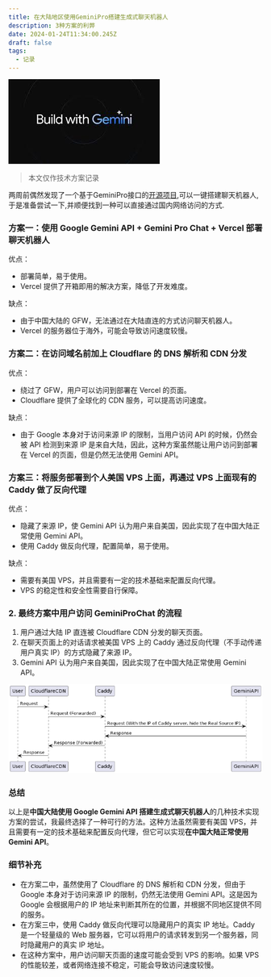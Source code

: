 ```yaml
---
title: 在大陆地区使用GeminiPro搭建生成式聊天机器人
description: 3种方案的利弊
date: 2024-01-24T11:34:00.245Z
draft: false
tags:
  - 记录
---
```


![gemini.jpeg](https://raw.githubusercontent.com/lestat220255/images/main/gemini.jpeg)

> 本文仅作技术方案记录

两周前偶然发现了一个基于GeminiPro接口的[开源项目](https://github.com/babaohuang/GeminiProChat),可以一键搭建聊天机器人,于是准备尝试一下,并顺便找到一种可以直接通过国内网络访问的方式.

### 方案一：使用 Google Gemini API + Gemini Pro Chat + Vercel 部署聊天机器人

优点：
- 部署简单，易于使用。
- Vercel 提供了开箱即用的解决方案，降低了开发难度。

缺点：
- 由于中国大陆的 GFW，无法通过在大陆直连的方式访问聊天机器人。
- Vercel 的服务器位于海外，可能会导致访问速度较慢。

### **方案二：在访问域名前加上 Cloudflare 的 DNS 解析和 CDN 分发**

优点：
- 绕过了 GFW，用户可以访问到部署在 Vercel 的页面。
- Cloudflare 提供了全球化的 CDN 服务，可以提高访问速度。

缺点：
- 由于 Google 本身对于访问来源 IP 的限制，当用户访问 API 的时候，仍然会被 API 检测到来源 IP 是来自大陆，因此，这种方案虽然能让用户访问到部署在 Vercel 的页面，但是仍然无法使用 Gemini API。

### **方案三：将服务部署到个人美国 VPS 上面，再通过 VPS 上面现有的 Caddy 做了反向代理**

优点：

- 隐藏了来源 IP，使 Gemini API 认为用户来自美国，因此实现了在中国大陆正常使用 Gemini API。
- 使用 Caddy 做反向代理，配置简单，易于使用。

缺点：

- 需要有美国 VPS，并且需要有一定的技术基础来配置反向代理。
- VPS 的稳定性和安全性需要自行保障。

### **2. 最终方案中用户访问 GeminiProChat 的流程**

1. 用户通过大陆 IP 直连被 Cloudflare CDN 分发的聊天页面。
2. 在聊天页面上的对话请求被美国 VPS 上的 Caddy 通过反向代理（不手动传递用户真实 IP）的方式隐藏了来源 IP。
3. Gemini API 认为用户来自美国，因此实现了在中国大陆正常使用 Gemini API。

![方案三流程](https://raw.githubusercontent.com/lestat220255/images/main/SolutionUML.png)


### **总结**

以上是**中国大陆使用 Google Gemini API 搭建生成式聊天机器人**的几种技术实现方案的尝试，我最终选择了一种可行的方法。这种方法虽然需要有美国 VPS，并且需要有一定的技术基础来配置反向代理，但它可以实现**在中国大陆正常使用 Gemini API**。

### **细节补充**

- 在方案二中，虽然使用了 Cloudflare 的 DNS 解析和 CDN 分发，但由于 Google 本身对于访问来源 IP 的限制，仍然无法使用 Gemini API。这是因为 Google 会根据用户的 IP 地址来判断其所在的位置，并根据不同地区提供不同的服务。
- 在方案三中，使用 Caddy 做反向代理可以隐藏用户的真实 IP 地址。Caddy 是一个轻量级的 Web 服务器，它可以将用户的请求转发到另一个服务器，同时隐藏用户的真实 IP 地址。
- 在这种方案中，用户访问聊天页面的速度可能会受到 VPS 的影响。如果 VPS 的性能较差，或者网络连接不稳定，可能会导致访问速度较慢。